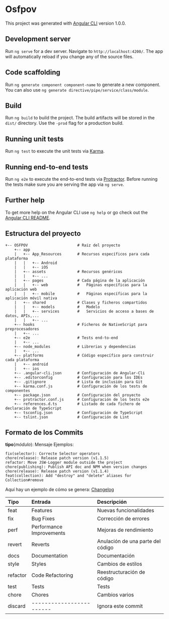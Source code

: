 # Osfpov

This project was generated with [Angular CLI](https://github.com/angular/angular-cli) version 1.0.0.

## Development server

Run `ng serve` for a dev server. Navigate to `http://localhost:4200/`. The app will automatically reload if you change any of the source files.

## Code scaffolding

Run `ng generate component component-name` to generate a new component. You can also use `ng generate directive/pipe/service/class/module`.

## Build

Run `ng build` to build the project. The build artifacts will be stored in the `dist/` directory. Use the `-prod` flag for a production build.

## Running unit tests

Run `ng test` to execute the unit tests via [Karma](https://karma-runner.github.io).

## Running end-to-end tests

Run `ng e2e` to execute the end-to-end tests via [Protractor](http://www.protractortest.org/).
Before running the tests make sure you are serving the app via `ng serve`.

## Further help

To get more help on the Angular CLI use `ng help` or go check out the [Angular CLI README](https://github.com/angular/angular-cli/blob/master/README.md).


## Estructura del proyecto

```
+-- OSFPOV						# Raiz del proyecto
    +-- app
    |   +-- App_Resources		# Recursos específicos para cada plataforma
	|	|   +-- Android
	|	|   +-- iOS
	|	+-- assets				# Recursos genéricos
	|	|   +-- ...
	|	+-- pages				# Cada página de la aplicación
	|	|	+-- web				# 	Páginas específicas para la aplicación web
	|	|	+-- mobile			# 	Páginas específicas para la aplicación móvil nativa
	|	+-- shared				# Clases y ficheros compartidos
	|	|	+-- models			#	Modelo
	|	|	+-- services		#	Servicios de acceso a bases de datos, APIs,...
	|	|   +-- ...
    +-- hooks					# Ficheros de NativeScript para preprocesadores
    |   +-- ...
	+-- e2e						# Tests end-to-end
	|	+-- ...
    +-- node_modules			# Librerias y dependencias
    |   +-- ...
    +-- platforms				# Código específico para construir cada plataforma
    |   +-- android
    |   +-- ios
	+-- .angular-cli.json		# Configuración de Angular-Cli
	+-- .editorconfig			# Configuración para los IDEs
	+-- .gitignore				# Lista de inclusión para Git
	+-- karma.conf.js			# Configuración de los tests de componentes
    +-- package.json			# Configuración del proyecto
	+-- protractor.conf.js		# Configuración de los tests e2e
    +-- references.d.ts			# Listado de cada fichero de declaración de TypeScript
    +-- tsconfig.json			# Configuración de TypeScript
	+-- tslint.json				# Configuración de Lint
```

## Formato de los Commits

**tipo**(*módulo*): Mensaje
Ejemplos:
```
fix(selector): Correcte Selector operators
chore(release): Release patch version (v1.1.5)
refactor: Move JSW-Logger module outside the project
chore(publishing): Publish API doc and NPM when version changes
chore(release): Release patch version (v1.1.4)
feat(collection): Add "destroy" and "delete" aliases for Collection#remove
```
Aquí hay un ejemplo de cómo se genera: [Changelog](https://github.com/EastolfiWebDev/MongoPortable/blob/master/CHANGELOG.md)

| Tipo     | Entrada                  | Descripción                       |
| :------- | :----------------------- | :-------------------------------- |
| feat     | Features                 | Nuevas funcionalidades            |
| fix      | Bug Fixes                | Corrección de errores             |
| perf     | Performance Improvements | Mejoras de rendimiento            |
| revert   | Reverts                  | Anulación de una parte del código |
| docs     | Documentation            | Documentación                     |
| style    | Styles                   | Cambios de estilos                |
| refactor | Code Refactoring         | Reestructuración de código        |
| test     | Tests                    | Tests                             |
| chore    | Chores                   | Cambios varios                    |
| discard  | ------------------------ | Ignora este commit                |